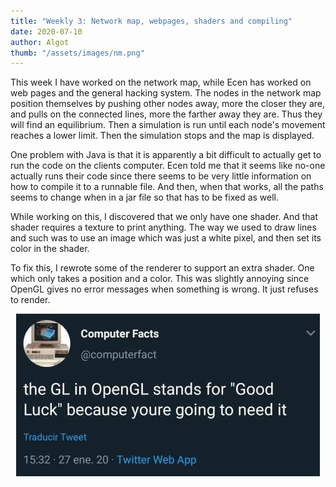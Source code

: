 ```yaml
---
title: "Weekly 3: Network map, webpages, shaders and compiling"
date: 2020-07-10
author: Algot
thumb: "/assets/images/nm.png"
---
```



This week I have worked on the network map, while Ecen has worked on web pages and the general hacking system. The nodes in the network map position themselves by pushing other nodes away, more the closer they are, and pulls on the connected lines, more the farther away they are. Thus they will find an equilibrium. Then a simulation is run until each node's movement reaches a lower limit. Then the simulation stops and the map is displayed.

One problem with Java is that it is apparently a bit difficult to actually get to run the code on the clients computer. Ecen told me that it seems like no-one actually runs their code since there seems to be very little information on how to compile it to a runnable file. And then, when that works, all the paths seems to change when in a jar file so that has to be fixed as well.

While working on this, I discovered that we only have one shader. And that shader requires a texture to print anything. The way we used to draw lines and such was to use an image which was just a white pixel, and then set its color in the shader.

To fix this, I rewrote some of the renderer to support an extra shader. One which only takes a position and a color. This was slightly annoying since OpenGL gives no error messages when something is wrong. It just refuses to render.

<p style="text-align: center;"><img src="/assets/images/opengl.jpg"></p>
